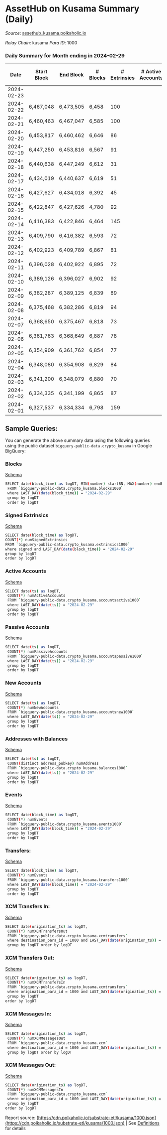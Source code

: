 # AssetHub on Kusama Summary (Daily)

_Source_: [assethub_kusama.polkaholic.io](https://assethub_kusama.polkaholic.io)

*Relay Chain*: kusama
*Para ID*: 1000



### Daily Summary for Month ending in 2024-02-29


| Date    | Start Block | End Block | # Blocks | # Extrinsics | # Active Accounts | # Passive Accounts | # New Accounts | # Addresses | # Events  | # Transfers ($USD) | # XCM Transfers In ($USD) | # XCM Transfers Out ($USD) | # XCM In | # XCM Out | Issues |
|---------|-------------|-----------|----------|--------------|-------------------|--------------------|----------------|-------------|-----------|--------------------|---------------------------|----------------------------|----------|-----------|--------|
| 2024-02-23 |  |  |  |  |  |  |  |  |  |   |   |   |  |  |  |
| 2024-02-22 | 6,467,048 | 6,473,505 | 6,458 | 100 |  |  |  | 65,017 | 15,203 | 1,581  |   |   |  |  |  |
| 2024-02-21 | 6,460,463 | 6,467,047 | 6,585 | 100 |  |  |  | 65,010 | 16,017 | 2,014  |   |   |  |  |  |
| 2024-02-20 | 6,453,817 | 6,460,462 | 6,646 | 86 |  |  |  | 65,001 | 15,584 | 1,682  |   |   |  |  |  |
| 2024-02-19 | 6,447,250 | 6,453,816 | 6,567 | 91 |  |  |  | 64,994 | 15,556 | 1,651  |   |   |  |  |  |
| 2024-02-18 | 6,440,638 | 6,447,249 | 6,612 | 31 |  |  |  | 64,993 | 14,169 | 664  |   |   |  |  |  |
| 2024-02-17 | 6,434,019 | 6,440,637 | 6,619 | 51 |  |  |  | 64,987 | 14,487 | 865  |   |   |  |  |  |
| 2024-02-16 | 6,427,627 | 6,434,018 | 6,392 | 45 |  |  |  | 64,980 | 14,209 | 1,096  |   |   |  |  |  |
| 2024-02-15 | 6,422,847 | 6,427,626 | 4,780 | 92 |  |  |  | 64,975 | 11,758 | 1,465  |   |   |  |  |  |
| 2024-02-14 | 6,416,383 | 6,422,846 | 6,464 | 145 |  |  |  | 64,966 | 16,285 | 2,347  |   |   |  |  |  |
| 2024-02-13 | 6,409,790 | 6,416,382 | 6,593 | 72 |  |  |  | 64,954 | 14,998 | 1,280 (-) |   |   |  |  |  |
| 2024-02-12 | 6,402,923 | 6,409,789 | 6,867 | 81 |  |  |  | 64,951 | 15,934 | 1,579 (-) |   |   |  |  |  |
| 2024-02-11 | 6,396,028 | 6,402,922 | 6,895 | 72 |  |  |  | 64,947 | 15,832 | 1,304 ($0.02) |   |   |  |  |  |
| 2024-02-10 | 6,389,126 | 6,396,027 | 6,902 | 92 |  |  |  | 64,943 | 16,301 | 1,839  |   |   |  |  |  |
| 2024-02-09 | 6,382,287 | 6,389,125 | 6,839 | 89 |  |  |  | 64,929 | 16,270 | 1,791  |   |   |  |  |  |
| 2024-02-08 | 6,375,468 | 6,382,286 | 6,819 | 94 |  |  |  | 64,925 | 15,950 | 1,680 (-) |   |   |  |  |  |
| 2024-02-07 | 6,368,650 | 6,375,467 | 6,818 | 73 |  |  |  | 64,911 | 15,619 | 1,341  |   |   |  |  |  |
| 2024-02-06 | 6,361,763 | 6,368,649 | 6,887 | 78 |  |  |  | 64,908 | 16,101 | 1,800  |   |   |  |  |  |
| 2024-02-05 | 6,354,909 | 6,361,762 | 6,854 | 77 |  |  |  | 64,901 | 16,168 | 1,704  | 21 ($6,603.51) | 9  |  |  |  |
| 2024-02-04 | 6,348,080 | 6,354,908 | 6,829 | 84 |  |  |  | 64,893 | 15,914 | 1,718 ($0.59) | 12 ($1,684.05) | 22 ($132.64) |  |  |  |
| 2024-02-03 | 6,341,200 | 6,348,079 | 6,880 | 70 |  |  |  | 64,884 | 15,685 | 1,479 ($75.52) | 14 ($1,403.92) | 11 ($1,534.11) |  |  |  |
| 2024-02-02 | 6,334,335 | 6,341,199 | 6,865 | 87 |  |  |  | 64,876 | 16,259 | 1,899 ($13.17) | 17 ($1,826.59) | 22 ($29,415.61) |  | 2 |  |
| 2024-02-01 | 6,327,537 | 6,334,334 | 6,798 | 159 |  |  |  | 64,867 | 17,490 | 2,914 ($12.72) | 25 ($3,242.44) | 24 ($3,449.96) | 20 | 18 |  |

## Sample Queries:
You can generate the above summary data using the following queries using the public dataset `bigquery-public-data.crypto_kusama` in Google BigQuery:


### Blocks 

[Schema](https://github.com/colorfulnotion/substrate-etl/blob/main/schema/blocks.json)

```bash
SELECT date(block_time) as logDT, MIN(number) startBN, MAX(number) endBN, COUNT(*) numBlocks 
 FROM `bigquery-public-data.crypto_kusama.blocks1000`  
 where LAST_DAY(date(block_time)) = "2024-02-29" 
 group by logDT 
 order by logDT
```

### Signed Extrinsics 

[Schema](https://github.com/colorfulnotion/substrate-etl/blob/main/schema/extrinsics.json)

```bash
SELECT date(block_time) as logDT, 
COUNT(*) numSignedExtrinsics 
FROM `bigquery-public-data.crypto_kusama.extrinsics1000`  
where signed and LAST_DAY(date(block_time)) = "2024-02-29" 
group by logDT 
order by logDT
```

### Active Accounts 

[Schema](https://github.com/colorfulnotion/substrate-etl/blob/main/schema/accountsactive.json)

```bash
SELECT date(ts) as logDT, 
 COUNT(*) numActiveAccounts 
 FROM `bigquery-public-data.crypto_kusama.accountsactive1000` 
 where LAST_DAY(date(ts)) = "2024-02-29" 
 group by logDT 
 order by logDT
```

### Passive Accounts 

[Schema](https://github.com/colorfulnotion/substrate-etl/blob/main/schema/accountspassive.json)

```bash
SELECT date(ts) as logDT, 
 COUNT(*) numPassiveAccounts 
 FROM `bigquery-public-data.crypto_kusama.accountspassive1000` 
 where LAST_DAY(date(ts)) = "2024-02-29" 
 group by logDT 
 order by logDT
```

### New Accounts 

[Schema](https://github.com/colorfulnotion/substrate-etl/blob/main/schema/accountsnew.json)

```bash
SELECT date(ts) as logDT, 
 COUNT(*) numNewAccounts 
 FROM `bigquery-public-data.crypto_kusama.accountsnew1000` 
 where LAST_DAY(date(ts)) = "2024-02-29" 
 group by logDT
 order by logDT
```

### Addresses with Balances 

[Schema](https://github.com/colorfulnotion/substrate-etl/blob/main/schema/balances.json)

```bash
SELECT date(ts) as logDT,
 COUNT(distinct address_pubkey) numAddress 
 FROM `bigquery-public-data.crypto_kusama.balances1000` 
 where LAST_DAY(date(ts)) = "2024-02-29" 
 group by logDT 
 order by logDT
```

### Events 

[Schema](https://github.com/colorfulnotion/substrate-etl/blob/main/schema/events.json)

```bash
SELECT date(block_time) as logDT, 
 COUNT(*) numEvents 
 FROM `bigquery-public-data.crypto_kusama.events1000` 
 where LAST_DAY(date(block_time)) = "2024-02-29" 
 group by logDT 
 order by logDT
```

### Transfers:

[Schema](https://github.com/colorfulnotion/substrate-etl/blob/main/schema/transfers.json)

```bash
SELECT date(block_time) as logDT, 
 COUNT(*) numEvents 
 FROM `bigquery-public-data.crypto_kusama.transfers1000` 
 where LAST_DAY(date(block_time)) = "2024-02-29" 
 group by logDT 
 order by logDT
```

### XCM Transfers In: 

[Schema](https://github.com/colorfulnotion/substrate-etl/blob/main/schema/xcmtransfers.json)

```bash
SELECT date(origination_ts) as logDT, 
 COUNT(*) numXCMTransfersOut 
 FROM `bigquery-public-data.crypto_kusama.xcmtransfers` 
 where destination_para_id = 1000 and LAST_DAY(date(origination_ts)) = "2024-02-29" 
 group by logDT order by logDT
```

### XCM Transfers Out: 

[Schema](https://github.com/colorfulnotion/substrate-etl/blob/main/schema/xcmtransfers.json)

```bash
SELECT date(origination_ts) as logDT, 
 COUNT(*) numXCMTransfersIn 
 FROM `bigquery-public-data.crypto_kusama.xcmtransfers` 
 where origination_para_id = 1000 and LAST_DAY(date(origination_ts)) = "2024-02-29" 
 group by logDT 
order by logDT
```

### XCM Messages In: 

[Schema](https://github.com/colorfulnotion/substrate-etl/blob/main/schema/xcm.json)

```bash
SELECT date(origination_ts) as logDT, 
 COUNT(*) numXCMMessagesOut 
 FROM `bigquery-public-data.crypto_kusama.xcm` 
 where destination_para_id = 1000 and LAST_DAY(date(origination_ts)) = "2024-02-29" 
 group by logDT order by logDT
```

### XCM Messages Out: 

[Schema](https://github.com/colorfulnotion/substrate-etl/blob/main/schema/xcm.json)

```bash
SELECT date(origination_ts) as logDT, 
 COUNT(*) numXCMMessagesIn 
 FROM `bigquery-public-data.crypto_kusama.xcm` 
 where origination_para_id = 1000 and LAST_DAY(date(origination_ts)) = "2024-02-29" 
 group by logDT 
order by logDT
```


Report source: [https://cdn.polkaholic.io/substrate-etl/kusama/1000.json](https://cdn.polkaholic.io/substrate-etl/kusama/1000.json) | See [Definitions](/DEFINITIONS.md) for details
